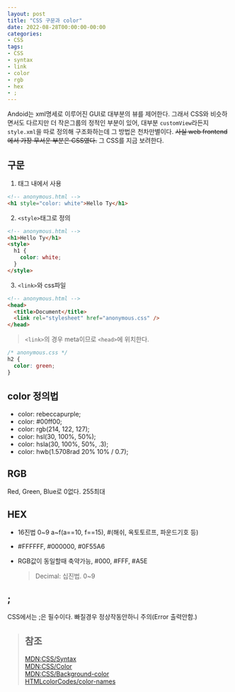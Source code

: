 ```yaml
---
layout: post
title: "CSS 구문과 color"
date: 2022-08-28T00:00:00-00:00
categories:
- CSS
tags:
- CSS
- syntax
- link
- color
- rgb
- hex
- ;
---
```


Andoid는 xml명세로 이루어진 GUI로 대부분의 뷰를 제어한다. 그래서 CSS와 비슷하면서도 다르지만 더 작은그룹의 정적인 부분이 있어, 대부분 `customView`라든지 `style.xml`을 따로 정의해 구조화하는데 그 방법은 천차만별이다. ~~사실 web frontend에서 가장 무서운 부분은 CSS였다.~~ 그 CSS를 지금 보려한다.

## 구문

1. 태그 내에서 사용   

```html
<!-- anonymous.html -->
<h1 style="color: white">Hello Ty</h1>
```

2. `<style>`태그로 정의   

```html
<!-- anonymous.html -->
<h1>Hello Ty</h1>
<style>
  h1 {
    color: white;
  }
</style>
```

3. `<link>`와 css파일   

```html
<!-- anonymous.html -->
<head>
  <title>Document</title>
  <link rel="stylesheet" href="anonymous.css" />
</head>
```

> `<link>`의 경우 meta이므로 `<head>`에 위치한다.

```css
/* anonymous.css */
h2 {
  color: green;
}
```

## color 정의법

- color: rebeccapurple;
- color: #00ff00;
- color: rgb(214, 122, 127);
- color: hsl(30, 100%, 50%);
- color: hsla(30, 100%, 50%, .3);
- color: hwb(1.5708rad 20% 10% / 0.7);

## RGB

Red, Green, Blue로 0없다. 255최대

## HEX

- 16진법 0~9 a~f(a==10, f==15), #(해쉬, 옥토토르프, 파운드기호 등)
- #FFFFFF, #000000, #0F55A6
- RGB값이 동일할때 축약가능, #000, #FFF, #A5E

  > Decimal: 십진법. 0~9

## ;

CSS에서는 ;은 필수이다. 빠질경우 정상작동안하니 주의(Error 출력안함.)

> ## 참조
> [MDN:CSS/Syntax](https://developer.mozilla.org/ko/docs/Web/CSS/Syntax)  
> [MDN:CSS/Color](https://developer.mozilla.org/ko/docs/Web/CSS/color)  
> [MDN:CSS/Background-color](https://developer.mozilla.org/ko/docs/Web/CSS/background-color)  
> [HTMLcolorCodes/color-names](https://htmlcolorcodes.com/color-names/)
